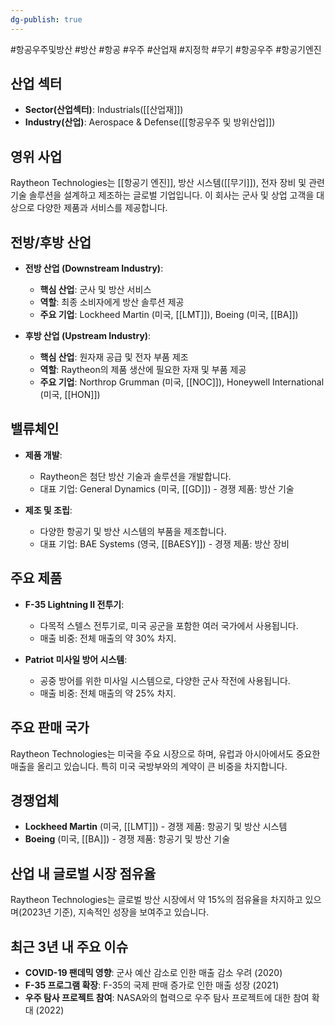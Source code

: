 ```yaml
---
dg-publish: true
---
```

#항공우주및방산 #방산 #항공 #우주 #산업재 #지정학 #무기 #항공우주 #항공기엔진

## 산업 섹터

- **Sector(산업섹터)**: Industrials([[산업재]])
- **Industry(산업)**: Aerospace & Defense([[항공우주 및 방위산업]])

## 영위 사업

Raytheon Technologies는 [[항공기 엔진]], 방산 시스템([[무기]]), 전자 장비 및 관련 기술 솔루션을 설계하고 제조하는 글로벌 기업입니다. 이 회사는 군사 및 상업 고객을 대상으로 다양한 제품과 서비스를 제공합니다.

## 전방/후방 산업

- **전방 산업 (Downstream Industry)**:
    
    - **핵심 산업**: 군사 및 방산 서비스
    - **역할**: 최종 소비자에게 방산 솔루션 제공
    - **주요 기업**: Lockheed Martin (미국, [[LMT]]), Boeing (미국, [[BA]])
    
- **후방 산업 (Upstream Industry)**:
    
    - **핵심 산업**: 원자재 공급 및 전자 부품 제조
    - **역할**: Raytheon의 제품 생산에 필요한 자재 및 부품 제공
    - **주요 기업**: Northrop Grumman (미국, [[NOC]]), Honeywell International (미국, [[HON]])
    

## 밸류체인

- **제품 개발**:
    
    - Raytheon은 첨단 방산 기술과 솔루션을 개발합니다.
    - 대표 기업: General Dynamics (미국, [[GD]]) - 경쟁 제품: 방산 기술
    
- **제조 및 조립**:
    
    - 다양한 항공기 및 방산 시스템의 부품을 제조합니다.
    - 대표 기업: BAE Systems (영국, [[BAESY]]) - 경쟁 제품: 방산 장비
    

## 주요 제품

- **F-35 Lightning II 전투기**:
    
    - 다목적 스텔스 전투기로, 미국 공군을 포함한 여러 국가에서 사용됩니다.
    - 매출 비중: 전체 매출의 약 30% 차지.
    
- **Patriot 미사일 방어 시스템**:
    
    - 공중 방어를 위한 미사일 시스템으로, 다양한 군사 작전에 사용됩니다.
    - 매출 비중: 전체 매출의 약 25% 차지.
    

## 주요 판매 국가

Raytheon Technologies는 미국을 주요 시장으로 하며, 유럽과 아시아에서도 중요한 매출을 올리고 있습니다. 특히 미국 국방부와의 계약이 큰 비중을 차지합니다.

## 경쟁업체

- **Lockheed Martin** (미국, [[LMT]]) - 경쟁 제품: 항공기 및 방산 시스템
- **Boeing** (미국, [[BA]]) - 경쟁 제품: 항공기 및 방산 기술

## 산업 내 글로벌 시장 점유율

Raytheon Technologies는 글로벌 방산 시장에서 약 15%의 점유율을 차지하고 있으며(2023년 기준), 지속적인 성장을 보여주고 있습니다.

## 최근 3년 내 주요 이슈

- **COVID-19 팬데믹 영향**: 군사 예산 감소로 인한 매출 감소 우려 (2020)
- **F-35 프로그램 확장**: F-35의 국제 판매 증가로 인한 매출 성장 (2021)
- **우주 탐사 프로젝트 참여**: NASA와의 협력으로 우주 탐사 프로젝트에 대한 참여 확대 (2022)